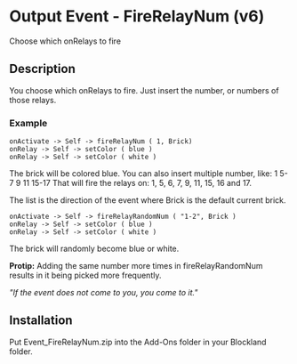 # Output Event - FireRelayNum (v6)
Choose which onRelays to fire

## Description
You choose which onRelays to fire. Just insert the number, or numbers of those relays.

### Example

```
onActivate -> Self -> fireRelayNum ( 1, Brick)
onRelay -> Self -> setColor ( blue )
onRelay -> Self -> setColor ( white )
```

The brick will be colored blue.
You can also insert multiple number, like: 1 5-7 9 11 15-17
That will fire the relays on: 1, 5, 6, 7, 9, 11, 15, 16 and 17.

The list is the direction of the event where Brick is the default current brick.

```
onActivate -> Self -> fireRelayRandomNum ( "1-2", Brick )
onRelay -> Self -> setColor ( blue )
onRelay -> Self -> setColor ( white )
```

The brick will randomly become blue or white.

**Protip:** Adding the same number more times in fireRelayRandomNum results in it being picked more frequently.

*"If the event does not come to you, you come to it."*

## Installation
Put Event_FireRelayNum.zip into the Add-Ons folder in your Blockland folder.